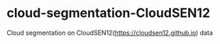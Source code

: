 # cloud-segmentation-CloudSEN12
Cloud segmentation on CloudSEN12(https://cloudsen12.github.io) data
